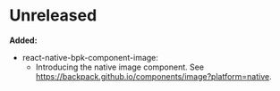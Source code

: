 # Unreleased

**Added:**

- react-native-bpk-component-image:
  - Introducing the native image component. See https://backpack.github.io/components/image?platform=native.
